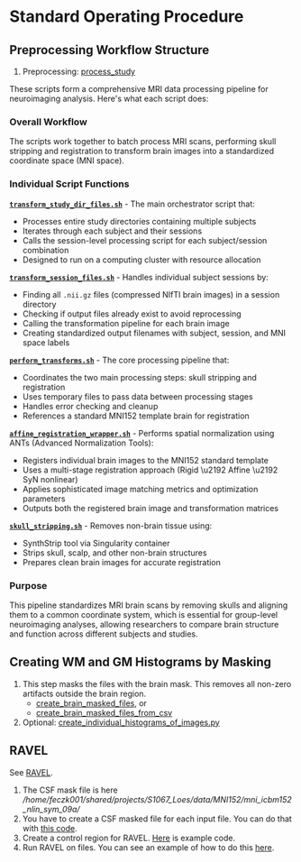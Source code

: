 # Standard Operating Procedure

## Preprocessing Workflow Structure

 1. Preprocessing: [process_study](../../scripts/mri_modification/transform_study_dir_files.sh)

 These scripts form a comprehensive MRI data processing pipeline for neuroimaging analysis. Here's what each script does:

### Overall Workflow
The scripts work together to batch process MRI scans, performing skull stripping and registration to transform brain images into a standardized coordinate space (MNI space).

### Individual Script Functions

**[`transform_study_dir_files.sh`](../../scripts/mri_modification/transform_study_dir_files.sh)** - The main orchestrator script that:
- Processes entire study directories containing multiple subjects
- Iterates through each subject and their sessions
- Calls the session-level processing script for each subject/session combination
- Designed to run on a computing cluster with resource allocation

**[`transform_session_files.sh`](../../scripts/mri_modification/transform_session_files.sh)** - Handles individual subject sessions by:
- Finding all `.nii.gz` files (compressed NIfTI brain images) in a session directory
- Checking if output files already exist to avoid reprocessing
- Calling the transformation pipeline for each brain image
- Creating standardized output filenames with subject, session, and MNI space labels

**[`perform_transforms.sh`](../../scripts/mri_modification/perform_transforms.sh)** - The core processing pipeline that:
- Coordinates the two main processing steps: skull stripping and registration
- Uses temporary files to pass data between processing stages
- Handles error checking and cleanup
- References a standard MNI152 template brain for registration

**[`affine_registration_wrapper.sh`](../../scripts/mri_modification/affine_registration_wrapper.sh)** - Performs spatial normalization using ANTs (Advanced Normalization Tools):
- Registers individual brain images to the MNI152 standard template
- Uses a multi-stage registration approach (Rigid \u2192 Affine \u2192 SyN nonlinear)
- Applies sophisticated image matching metrics and optimization parameters
- Outputs both the registered brain image and transformation matrices

**[`skull_stripping.sh`](../../scripts/mri_modification/skull_stripping.sh)** - Removes non-brain tissue using:
- SynthStrip tool via Singularity container
- Strips skull, scalp, and other non-brain structures
- Prepares clean brain images for accurate registration

### Purpose
This pipeline standardizes MRI brain scans by removing skulls and aligning them to a common coordinate system, which is essential for group-level neuroimaging analyses, allowing researchers to compare brain structure and function across different subjects and studies.

## Creating WM and GM Histograms by Masking
 
 1. This step masks the files with the brain mask.  This removes all non-zero artifacts outside the brain region.
     * [create_brain_masked_files](../../src/dcan/image_normalization/create_brain_masked_files.py), or
     * [create_brain_masked_files_from_csv](../../src/dcan/image_normalization/create_brain_masked_files_from_csv.py)
 3. Optional: [create_individual_histograms_of_images.py](../../src/dcan/eda/create_individual_histograms_of_images.py)
 
## RAVEL
 
See [RAVEL](https://github.com/DCAN-Labs/RAVEL/blob/master/docs/RAVEL.Rmd).

1. The CSF mask file is here 
     */home/feczk001/shared/projects/S1067_Loes/data/MNI152/mni_icbm152_nlin_sym_09a/*
2. You have to create a CSF masked file for each input file.  You can do that with [this code](../../src/dcan/image_normalization/mask_in_csf.py).
3. Create a control region for RAVEL.  [Here](https://github.com/DCAN-Labs/RAVEL/blob/master/R/dcan/create_control_region.R) is example code.
4. Run RAVEL on files.  You can see an example of how to do this [here](https://github.com/DCAN-Labs/RAVEL/blob/master/R/dcan/ravel.R).
